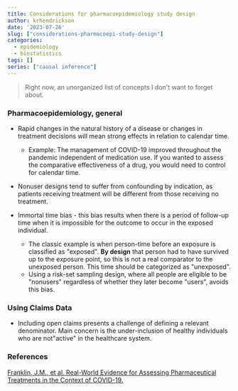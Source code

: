 ```yaml
---
title: Considerations for pharmacoepidemiology study design
author: krhendrickson
date: '2023-07-26'
slug: ["considerations-pharmacoepi-study-design"]
categories:
  - epidemiology
  - biostatistics
tags: []
series: ["causal inference"]
---
```



> Right now, an unorganized list of concepts I don't want to forget about. 

### Pharmacoepidemiology, general 

- Rapid changes in the natural history of a disease or changes in treatment decisions will mean strong effects in relation to calendar time. 
  + Example: The management of COVID-19 improved throughout the pandemic independent of medication use. If you wanted to assess the     comparative effectiveness of a drug, you would need to control for calendar time. 

- Nonuser designs tend to suffer from confounding by indication, as patients receiving treatment will be different from those receiving no treatment. 

- Immortal time bias - this bias results when there is a period of follow-up time when it is impossible for the outcome to occur in the exposed individual.
  + The classic example is when person-time before an exposure is classified as "exposed". **By design** that person had to have survived up to the exposure point, so this is not a real comparator to the unexposed person. This time should be categorized as "unexposed". 
  + Using a risk-set sampling design, where all people are eligible to be "nonusers" regardless of whether they later become "users", avoids this bias.

### Using Claims Data 

- Including open claims presents a challenge of defining a relevant denominator. Main concern is the under-inclusion of healthy individuals who are not"active" in the healthcare system. 


### References 

[Franklin, J.M., et al. Real-World Evidence for Assessing Pharmaceutical Treatments in the Context of COVID-19.](https://ascpt.onlinelibrary.wiley.com/doi/full/10.1002/cpt.2185?casa_token=m5SXM4ARYTcAAAAA%3Anjx9BYnzprmZYd2DH2cOS6yoZbvFJ9gPcqguc8i5F_PjC5Pka0I9wmOhr_RvI2asRW8phlUacD1N#cpt2185-bib-0029) 

